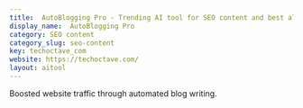 ```yaml
---
title:  AutoBlogging Pro - Trending AI tool for SEO content and best alternatives
display_name:  AutoBlogging Pro
category: SEO content
category_slug: seo-content
key: techoctave_com
website: https://techoctave.com/
layout: aitool
---
```


Boosted website traffic through automated blog writing.
